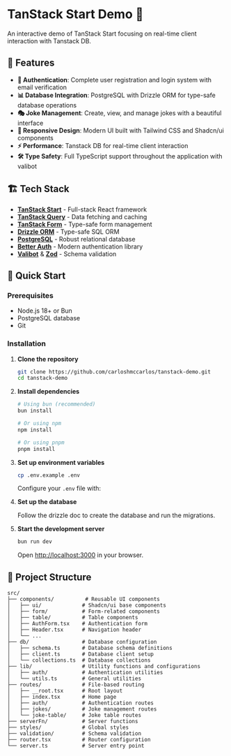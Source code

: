 # TanStack Start Demo 🚀

An interactive demo of TanStack Start focusing on real-time client interaction with Tanstack DB. 
## 🌟 Features

- **🔐 Authentication**: Complete user registration and login system with email verification
- **📊 Database Integration**: PostgreSQL with Drizzle ORM for type-safe database operations
- **🎭 Joke Management**: Create, view, and manage jokes with a beautiful interface
- **📱 Responsive Design**: Modern UI built with Tailwind CSS and Shadcn/ui components
- **⚡ Performance**: Tanstack DB for real-time client interaction
- **🛠️ Type Safety**: Full TypeScript support throughout the application with valibot

## 🏗️ Tech Stack

- **[TanStack Start](https://tanstack.com/start)** - Full-stack React framework
- **[TanStack Query](https://tanstack.com/db)** - Data fetching and caching
- **[TanStack Form](https://tanstack.com/form)** - Type-safe form management
- **[Drizzle ORM](https://orm.drizzle.team/)** - Type-safe SQL ORM
- **[PostgreSQL](https://www.postgresql.org/)** - Robust relational database
- **[Better Auth](https://www.better-auth.com/)** - Modern authentication library
- **[Valibot](https://valibot.dev/)** & **[Zod](https://zod.dev/)** - Schema validation

## 🚀 Quick Start

### Prerequisites

- Node.js 18+ or Bun
- PostgreSQL database
- Git

### Installation

1. **Clone the repository**
   ```bash
   git clone https://github.com/carloshmccarlos/tanstack-demo.git
   cd tanstack-demo
   ```

2. **Install dependencies**
   ```bash
   # Using bun (recommended)
   bun install
   
   # Or using npm
   npm install
   
   # Or using pnpm
   pnpm install
   ```

3. **Set up environment variables**
   ```bash
   cp .env.example .env
   ```
   Configure your `.env` file with:
 

4. **Set up the database**

   Follow the drizzle doc to create the database and run the migrations.

5. **Start the development server**
   ```bash
   bun run dev
   ```

   Open [http://localhost:3000](http://localhost:3000) in your browser.

## 📁 Project Structure

```
src/
├── components/          # Reusable UI components
│   ├── ui/             # Shadcn/ui base components
│   ├── form/           # Form-related components
│   ├── table/          # Table components
│   ├── AuthForm.tsx    # Authentication form
│   ├── Header.tsx      # Navigation header
│   └── ...
├── db/                 # Database configuration
│   ├── schema.ts       # Database schema definitions
│   ├── client.ts       # Database client setup
│   └── collections.ts  # Database collections
├── lib/                # Utility functions and configurations
│   ├── auth/           # Authentication utilities
│   └── utils.ts        # General utilities
├── routes/             # File-based routing
│   ├── __root.tsx      # Root layout
│   ├── index.tsx       # Home page
│   ├── auth/           # Authentication routes
│   ├── jokes/          # Joke management routes
│   └── joke-table/     # Joke table routes
├── serverFn/           # Server functions
├── styles/             # Global styles
├── validation/         # Schema validation
├── router.tsx          # Router configuration
└── server.ts           # Server entry point
```


